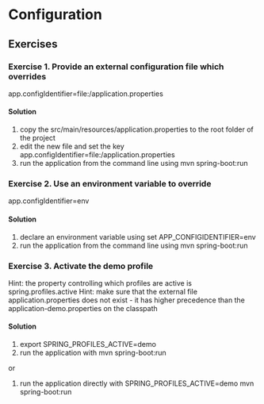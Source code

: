 # Configuration

## Exercises

### Exercise 1. Provide an external configuration file which overrides
app.configIdentifier=file:/application.properties

#### Solution
1. copy the src/main/resources/application.properties to the root folder of the project
2. edit the new file and set the key app.configIdentifier=file:/application.properties
3. run the application from the command line using mvn spring-boot:run



### Exercise 2. Use an environment variable to override
app.configIdentifier=env

#### Solution
1. declare an environment variable using set APP_CONFIGIDENTIFIER=env
2. run the application from the command line using mvn spring-boot:run



### Exercise 3. Activate the demo profile
Hint: the property controlling which profiles are active is spring.profiles.active
Hint: make sure that the external file application.properties does not exist - it has higher precedence than the application-demo.properties on the classpath

#### Solution
1. export SPRING_PROFILES_ACTIVE=demo
2. run the application with mvn spring-boot:run

or

1. run the application directly with SPRING_PROFILES_ACTIVE=demo mvn spring-boot:run
